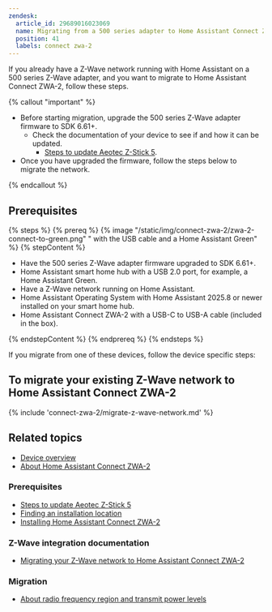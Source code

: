 ```yaml
---
zendesk:
  article_id: 29689016023069
  name: Migrating from a 500 series adapter to Home Assistant Connect ZWA-2
  position: 41
  labels: connect zwa-2
---
```


If you already have a Z-Wave network running with Home Assistant on a 500 series Z-Wave adapter, and you want to migrate to Home Assistant Connect ZWA-2, follow these steps.

{% callout "important" %}

- Before starting migration, upgrade the 500 series Z-Wave adapter firmware to SDK 6.61+.
  - Check the documentation of your device to see if and how it can be updated.
    - [Steps to update Aeotec Z-Stick 5](https://aeotec.freshdesk.com/support/solutions/articles/6000252294-z-stick-gen5-v1-02-firmware-update).
- Once you have upgraded the firmware, follow the steps below to migrate the network.

{% endcallout %}

## Prerequisites

{% steps %}
{% prereq %}
{% image "/static/img/connect-zwa-2/zwa-2-connect-to-green.png" " with the USB cable and a Home Assistant Green" %}
{% stepContent %}

- Have the 500 series Z-Wave adapter firmware upgraded to SDK 6.61+.
- Home Assistant smart home hub with a USB 2.0 port, for example, a Home Assistant Green.
- Have a Z-Wave network running on Home Assistant.
- Home Assistant Operating System with Home Assistant 2025.8 or newer installed on your smart home hub.
- Home Assistant Connect ZWA-2 with a USB-C to USB-A cable (included in the box).

{% endstepContent %}
{% endprereq %}
{% endsteps %}


If you migrate from one of these devices, follow the device specific steps:

## To migrate your existing Z-Wave network to Home Assistant Connect ZWA-2

{% include 'connect-zwa-2/migrate-z-wave-network.md' %}

## Related topics

- [Device overview](/hc/en-us/articles/28670192316189)
- [About Home Assistant Connect ZWA-2](/hc/en-us/articles/29190222644509)

### Prerequisites

- [Steps to update Aeotec Z-Stick 5](https://aeotec.freshdesk.com/support/solutions/articles/6000252294-z-stick-gen5-v1-02-firmware-update)
- [Finding an installation location](/hc/en-us/articles/28670284336925)
- [Installing Home Assistant Connect ZWA-2](/hc/en-us/articles/28685750450205)

### Z-Wave integration documentation

- [Migrating your Z-Wave network to Home Assistant Connect ZWA-2](https://www.home-assistant.io/integrations/zwave_js/#migrating-a-z-wave-network-to-a-new-adapter)

### Migration

- [About radio frequency region and transmit power levels](/hc/en-us/articles/29081378073501)